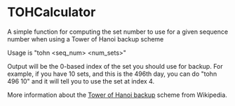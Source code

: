 # TOHCalculator
A simple function for computing the set number to use for a given sequence number when using a Tower of Hanoi backup scheme

Usage is "tohn <seq_num> <num_sets>"

Output will be the 0-based index of the set you should use for backup. For example, if you have 10 sets, and this is the 496th day, you can do "tohn 496 10" and it will tell you to use the set at index 4.

More information about the [Tower of Hanoi backup](https://en.wikipedia.org/wiki/Backup_rotation_scheme#Tower_of_Hanoi) scheme from Wikipedia.

